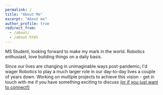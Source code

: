 ```yaml
---
permalink: /
title: "About Me"
excerpt: "About me"
author_profile: true
redirect_from: 
  - /about/
  - /about.html
---
```


MS Student, looking forward to make my mark in the world. Robotics enthusiast, love building things on a daily basis.

Since our lives are changing in unimaginable ways post-pandemic; I'd wager Robotics to play a much larger role in our day-to-day lives a couple of years down. Working on multiple projects to achieve this vision - get in touch with me if you have something exciting to discuss [(or if you just want to connect!)](https://www.linkedin.com/in/sakshammgupta/)


